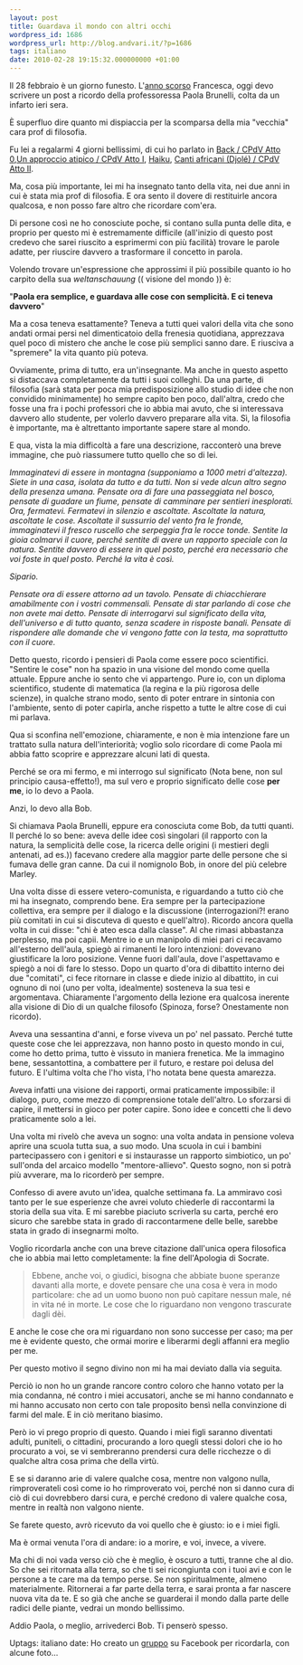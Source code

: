 ```yaml
---
layout: post
title: Guardava il mondo con altri occhi
wordpress_id: 1686
wordpress_url: http://blog.andvari.it/?p=1686
tags: italiano
date: 2010-02-28 19:15:32.000000000 +01:00
---
```

Il 28 febbraio è un giorno funesto. L'<a href="http://blog.andvari.it/2009/02/28/il-treno-ha-fischiato-e-non-se-potuto-fermare/">anno scorso</a> Francesca, oggi devo scrivere un post a ricordo della professoressa Paola Brunelli, colta da un infarto ieri sera.

È superfluo dire quanto mi dispiaccia per la scomparsa della mia "vecchia" cara prof di filosofia.

Fu lei a regalarmi 4 giorni bellissimi, di cui ho parlato in <a title="Permanent Link: Back / CPdV Atto 0" rel="bookmark" href="http://blog.andvari.it/2007/04/19/back-cpdv-atto-0/">Back / CPdV Atto 0</a>,<a title="Permanent Link: Un approccio atipico / CPdV Atto I" rel="bookmark" href="http://blog.andvari.it/2007/04/19/un-approccio-atipico-cpdv-atto-1/">Un approccio atipico / CPdV Atto I</a>, <a title="Permanent Link: Haiku" rel="bookmark" href="http://blog.andvari.it/2007/04/20/haiku/">Haiku</a>, <a title="Permanent Link: Canti africani (Djolé) / CPdV Atto II" rel="bookmark" href="http://blog.andvari.it/2007/04/22/canti-africani-djole-cpdv-atto-ii/">Canti africani (Djolé) / CPdV Atto II</a>.

Ma, cosa più importante, lei mi ha insegnato tanto della vita, nei due anni in cui è stata mia prof di filosofia.
E ora sento il dovere di restituirle ancora qualcosa, e non posso fare altro che ricordare com'era.

Di persone così ne ho conosciute poche, si contano sulla punta delle dita, e proprio per questo mi è estremamente difficile (all'inizio di questo post credevo che sarei riuscito a esprimermi con più facilità) trovare le parole adatte, per riuscire davvero a trasformare il concetto in parola.

Volendo trovare un'espressione che approssimi il più possibile quanto io ho carpito della sua <em>weltanschauung </em>(( visione del mondo )) è:

"<strong>Paola era semplice, e guardava alle cose con semplicità. E ci teneva davvero</strong>"

Ma a cosa teneva esattamente? Teneva a tutti quei valori della vita che sono andati ormai persi nel dimenticatoio della frenesia quotidiana, apprezzava quel poco di mistero che anche le cose più semplici sanno dare. E riusciva a "spremere" la vita quanto più poteva.

Ovviamente, prima di tutto, era un'insegnante. Ma anche in questo aspetto si distaccava completamente da tutti i suoi colleghi. Da una parte, di filosofia (sarà stata per poca mia predisposizione allo studio di idee che non convidido minimamente) ho sempre capito ben poco, dall'altra, credo che fosse una fra i pochi professori che io abbia mai avuto, che si interessava davvero allo studente, per volerlo davvero preparare alla vita. Sì, la filosofia è importante, ma è altrettanto importante sapere stare al mondo.

E qua, vista la mia difficoltà a fare una descrizione, racconterò una breve immagine, che può riassumere tutto quello che so di lei.

<em>Immaginatevi di essere in montagna (supponiamo a 1000 metri d'altezza). Siete in una casa, isolata da tutto e da tutti. Non si vede alcun altro segno della presenza umana. Pensate ora di fare una passeggiata nel bosco, pensate di guadare un fiume, pensate di camminare per sentieri inesplorati. Ora, fermatevi. Fermatevi in silenzio e ascoltate. Ascoltate la natura, ascoltate le cose. Ascoltate il sussurrio del vento fra le fronde, immaginatevi il fresco ruscello che serpeggia fra le rocce tonde. Sentite la gioia colmarvi il cuore, perché sentite di avere un rapporto speciale con la natura. Sentite davvero di essere in quel posto, perché era necessario che voi foste in quel posto. Perché la vita è così.</em>

<em>Sipario.</em>

<em>Pensate ora di essere attorno ad un tavolo. Pensate di chiacchierare amabilmente con i vostri commensali. Pensate di star parlando di cose che non avete mai detto. Pensate di interrogarvi sul significato della vita, dell'universo e di tutto quanto, senza scadere in risposte banali. Pensate di rispondere alle domande che vi vengono fatte con la testa, ma soprattutto con il cuore.</em>

Detto questo, ricordo i pensieri di Paola come essere poco scientifici. "Sentire le cose" non ha spazio in una visione del mondo come quella attuale. Eppure anche io sento che vi appartengo. Pure io, con un diploma scientifico, studente di matematica (la regina e la più rigorosa delle scienze), in qualche strano modo, sento di poter entrare in sintonia con l'ambiente, sento di poter capirla, anche rispetto a tutte le altre cose di cui mi parlava.

Qua si sconfina nell'emozione, chiaramente, e non è mia intenzione fare un trattato sulla natura dell'interiorità; voglio solo ricordare di come Paola mi abbia fatto scoprire e apprezzare alcuni lati di questa.

Perché se ora mi fermo, e mi interrogo sul significato (Nota bene, non sul principio causa-effetto!), ma sul vero e proprio significato delle cose <strong>per me</strong>, io lo devo a Paola.

Anzi, lo devo alla Bob.

Si chiamava Paola Brunelli, eppure era conosciuta come Bob, da tutti quanti. Il perché lo so bene: aveva delle idee così singolari (il rapporto con la natura, la semplicità delle cose, la ricerca delle origini (i mestieri degli antenati, ad es.)) facevano credere alla maggior parte delle persone che si fumava delle gran canne. Da cui il nomignolo Bob, in onore del più celebre Marley.

Una volta disse di essere vetero-comunista, e riguardando a tutto ciò che mi ha insegnato, comprendo bene. Era sempre per la partecipazione collettiva, era sempre per il dialogo e la discussione (interrogazioni?! erano più comitati in cui si discuteva di questo e quell'altro). Ricordo ancora quella volta in cui disse: "chi è ateo esca dalla classe". Al che rimasi abbastanza perplesso, ma poi capii. Mentre io e un manipolo di miei pari ci recavamo all'esterno dell'aula, spiegò ai rimanenti le loro intenzioni: dovevano giustificare la loro posizione. Venne fuori dall'aula, dove l'aspettavamo e spiegò a noi di fare lo stesso. Dopo un quarto d'ora di dibattito interno dei due "comitati", ci fece ritornare in classe e diede inizio al dibattito, in cui ognuno di noi (uno per volta, idealmente) sosteneva la sua tesi e argomentava. Chiaramente l'argomento della lezione era qualcosa inerente alla visione di Dio di un qualche filosofo (Spinoza, forse? Onestamente non ricordo).

Aveva una sessantina d'anni, e forse viveva un po' nel passato. Perché tutte queste cose che lei apprezzava, non hanno posto in questo mondo in cui, come ho detto prima, tutto è vissuto in maniera frenetica. Me la immagino bene, sessantottina, a combattere per il futuro, e restare poi delusa del futuro. E l'ultima volta che l'ho vista, l'ho notata bene questa amarezza.

Aveva infatti una visione dei rapporti, ormai praticamente impossibile: il dialogo, puro, come mezzo di comprensione totale dell'altro. Lo sforzarsi di capire, il mettersi in gioco per poter capire. Sono idee e concetti che li devo praticamente solo a lei.

Una volta mi rivelò che aveva un sogno: una volta andata in pensione voleva aprire una scuola tutta sua, a suo modo. Una scuola in cui i bambini partecipassero con i genitori e si instaurasse un rapporto simbiotico, un po' sull'onda del arcaico modello "mentore-allievo". Questo sogno, non si potrà più avverare, ma lo ricorderò per sempre.

Confesso di avere avuto un'idea, qualche settimana fa. La ammiravo così tanto per le sue esperienze che avrei voluto chiederle di raccontarmi la storia della sua vita. E mi sarebbe piaciuto scriverla su carta, perché ero sicuro che sarebbe stata in grado di raccontarmene delle belle, sarebbe stata in grado di insegnarmi molto.

Voglio ricordarla anche con una breve citazione dall'unica opera filosofica che io abbia mai letto completamente: la fine dell'Apologia di Socrate.

>Ebbene, anche voi, o giudici, bisogna che abbiate buone speranze davanti alla morte, e dovete pensare che una cosa è vera in modo particolare: che ad un uomo buono non può capitare nessun male, né in vita né in morte. Le cose che lo riguardano non vengono trascurate dagli dèi.


E anche le cose che ora mi riguardano non sono successe per caso; ma per me è evidente questo, che ormai morire e liberarmi degli affanni era meglio per me.

Per questo motivo il segno divino non mi ha mai deviato dalla via seguita.

Perciò io non ho un grande rancore contro coloro che hanno votato per la mia condanna, né contro i miei accusatori, anche se mi hanno condannato e mi hanno accusato non certo con tale proposito bensì nella convinzione di farmi del male. E in ciò meritano biasimo.

Però io vi prego proprio di questo. Quando i miei figli saranno diventati adulti, puniteli, o cittadini, procurando a loro quegli stessi dolori che io ho procurato a voi, se vi sembreranno prendersi cura delle ricchezze o di qualche altra cosa prima che della virtù.

E se si daranno arie di valere qualche cosa, mentre non valgono nulla, rimproverateli così come io ho rimproverato voi, perché non si danno cura di ciò di cui dovrebbero darsi cura, e perché credono di valere qualche cosa, mentre in realtà non valgono niente.

Se farete questo, avrò ricevuto da voi quello che è giusto: io e i miei figli.

Ma è ormai venuta l'ora di andare: io a morire, e voi, invece, a vivere.

Ma chi di noi vada verso ciò che è meglio, è oscuro a tutti, tranne che al dio.</blockquote>
So che sei ritornata alla terra, so che ti sei ricongiunta con i tuoi avi e con le persone a te care ma da tempo perse. Se non spiritualmente, almeno materialmente. Ritornerai a far parte della terra, e sarai pronta a far nascere nuova vita da te. E so già che anche se guarderai il mondo dalla parte delle radici delle piante, vedrai un mondo bellissimo.

Addio Paola, o meglio, arrivederci Bob. Ti penserò spesso.

Uptags: italiano
date: Ho creato un <a href="http://www.facebook.com/group.php?v=wall&amp;ref=search&amp;gid=328578329606">gruppo</a> su Facebook per ricordarla, con alcune foto...
